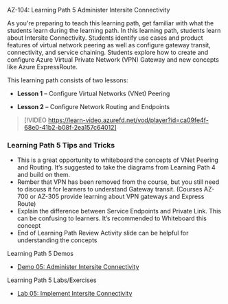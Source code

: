 


AZ-104: Learning Path 5 Administer Intersite Connectivity 

As you're preparing to teach this learning path, get familiar with what the students learn during the learning path. In this learning path, students learn about Intersite Connectivity. Students identify use cases and product features of virtual network peering as well as configure gateway transit, connectivity, and service chaining. Students explore how to create and configure Azure Virtual Private Network (VPN) Gateway and new concepts like Azure ExpressRoute.  

This learning path consists of two lessons: 

- **Lesson 1** – Configure Virtual Networks (VNet) Peering 

- **Lesson 2** – Configure Network Routing and Endpoints 

> [!VIDEO https://learn-video.azurefd.net/vod/player?id=ca09fe4f-68e0-41b2-b08f-2ea157c64012]  

### Learning Path 5 Tips and Tricks 

- This is a great opportunity to whiteboard the concepts of VNet Peering and Routing. It’s suggested to take the diagrams from Learning Path 4 and build on them.
- Rember that VPN has been removed from the course, but you still need to discuss it for learners to understand Gateway transit. (Courses AZ-700 or AZ-305 provide learning about VPN gateways and Express Route)
- Explain the difference between Service Endpoints and Private Link. This can be confusing to learners. It’s recommended to Whiteboard this concept
- End of Learning Path Review Activity slide can be helpful for understanding the concepts 

Learning Path 5 Demos
- [Demo 05: Administer Intersite Connectivity](https://microsoftlearning.github.io/AZ-104-MicrosoftAzureAdministrator/Instructions/Demos/04%20-%20Administer%20VIrtual%20Networking.html)

Learning Path 5 Labs/Exercises
- [Lab 05: Implement Intersite Connectivity](https://microsoftlearning.github.io/AZ-104-MicrosoftAzureAdministrator/Instructions/Labs/LAB_05-Implement_Intersite_Connectivity.html)
